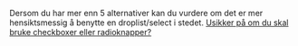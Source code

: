 Dersom du har mer enn 5 alternativer kan du vurdere om det er mer hensiktsmessig å benytte en droplist/select i stedet. [Usikker på om du skal bruke checkboxer eller radioknapper?](https://www.nngroup.com/articles/checkboxes-vs-radio-buttons/)
